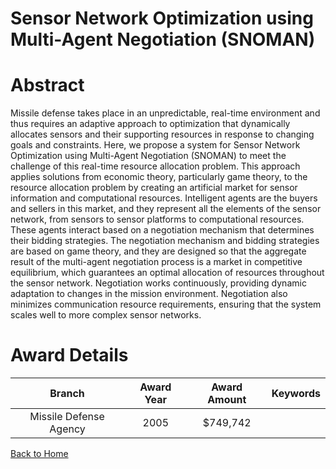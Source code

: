 
Sensor Network Optimization using Multi-Agent Negotiation (SNOMAN)
==================================================================

# Abstract


Missile defense takes place in an unpredictable, real-time environment and thus requires an adaptive approach to optimization that dynamically allocates sensors and their supporting resources in response to changing goals and constraints. Here, we propose a system for Sensor Network Optimization using Multi-Agent Negotiation (SNOMAN) to meet the challenge of this real-time resource allocation problem. This approach applies solutions from economic theory, particularly game theory, to the resource allocation problem by creating an artificial market for sensor information and computational resources. Intelligent agents are the buyers and sellers in this market, and they represent all the elements of the sensor network, from sensors to sensor platforms to computational resources. These agents interact based on a negotiation mechanism that determines their bidding strategies. The negotiation mechanism and bidding strategies are based on game theory, and they are designed so that the aggregate result of the multi-agent negotiation process is a market in competitive equilibrium, which guarantees an optimal allocation of resources throughout the sensor network. Negotiation works continuously, providing dynamic adaptation to changes in the mission environment. Negotiation also minimizes communication resource requirements, ensuring that the system scales well to more complex sensor networks.  

# Award Details

|Branch|Award Year|Award Amount|Keywords|
| :---: | :---: | :---: | :---: |
|Missile Defense Agency|2005|$749,742||
  
  


[Back to Home](https://github.com/chrischow/dod_sbir_awards)